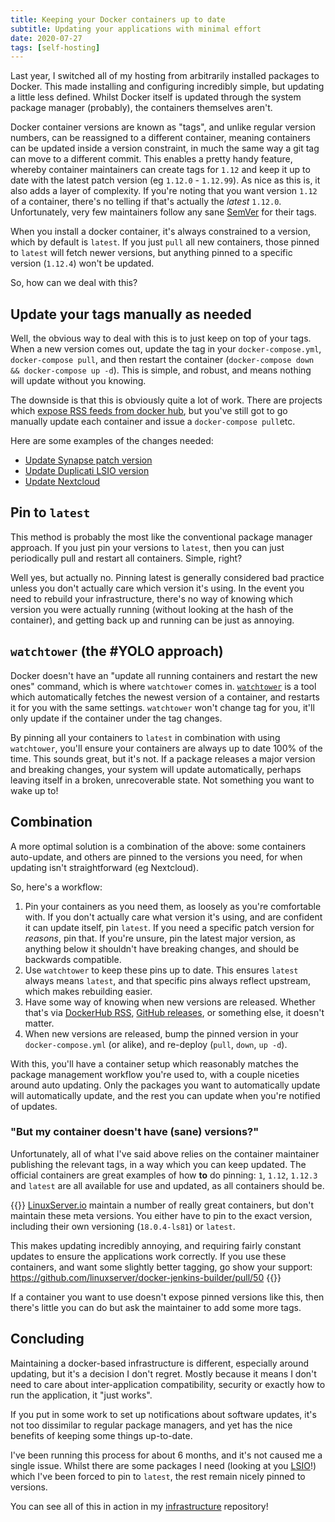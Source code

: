 ```yaml
---
title: Keeping your Docker containers up to date
subtitle: Updating your applications with minimal effort
date: 2020-07-27
tags: [self-hosting]
---
```


Last year, I switched all of my hosting from arbitrarily installed packages to Docker. This made installing and configuring incredibly simple, but updating a little less defined. Whilst Docker itself is updated through the system package manager (probably), the containers themselves aren't.

Docker container versions are known as "tags", and unlike regular version numbers, can be reassigned to a different container, meaning containers can be updated inside a version constraint, in much the same way a git tag can move to a different commit. This enables a pretty handy feature, whereby container maintainers can create tags for `1.12` and keep it up to date with the latest patch version (eg `1.12.0` - `1.12.99`). As nice as this is, it also adds a layer of complexity. If you're noting that you want version `1.12` of a container, there's no telling if that's actually the _latest_ `1.12.0`. Unfortunately, very few maintainers follow any sane [SemVer](https://semver.org/) for their tags.

When you install a docker container, it's always constrained to a version, which by default is `latest`. If you just `pull` all new containers, those pinned to `latest` will fetch newer versions, but anything pinned to a specific version (`1.12.4`) won't be updated.

So, how can we deal with this?

## Update your tags manually as needed

Well, the obvious way to deal with this is to just keep on top of your tags. When a new version comes out, update the tag in your `docker-compose.yml`, `docker-compose pull`, and then restart the container (`docker-compose down && docker-compose up -d`). This is simple, and robust, and means nothing will update without you knowing.

The downside is that this is obviously quite a lot of work. There are projects which [expose RSS feeds from docker hub](https://docker-hub-rss.now.sh/), but you've still got to go manually update each container and issue a `docker-compose pull`etc.

Here are some examples of the changes needed:

- [Update Synapse patch version](https://github.com/RealOrangeOne/infrastructure/commit/452118e2a9f07b802840e34954e4a8ad9074e694)
- [Update Duplicati LSIO version](https://github.com/RealOrangeOne/infrastructure/commit/ba486a26e4457214509b8682473280d239036cd4)
- [Update Nextcloud](https://github.com/RealOrangeOne/infrastructure/commit/005cc528b6ace28b70197d1d73afb92443d1a1d7)

## Pin to `latest`

This method is probably the most like the conventional package manager approach. If you just pin your versions to `latest`, then you can just periodically pull and restart all containers. Simple, right?

Well yes, but actually no. Pinning latest is generally considered bad practice unless you don't actually care which version it's using. In the event you need to rebuild your infrastructure, there's no way of knowing which version you were actually running (without looking at the hash of the container), and getting back up and running can be just as annoying.

##  `watchtower` (the #YOLO approach)

Docker doesn't have an "update all running containers and restart the new ones" command, which is where `watchtower` comes in. [`watchtower`](https://containrrr.dev/watchtower/) is a tool which automatically fetches the newest version of a container, and restarts it for you with the same settings. `watchtower` won't change tag for you, it'll only update if the container under the tag changes.

By pinning all your containers to `latest` in combination with using `watchtower`, you'll ensure your containers are always up to date 100% of the time. This sounds great, but it's not. If a package releases a major version and breaking changes, your system will update automatically, perhaps leaving itself in a broken, unrecoverable state. Not something you want to wake up to!

## Combination

A more optimal solution is a combination of the above: some containers auto-update, and others are pinned to the versions you need, for when updating isn't straightforward (eg Nextcloud).

So, here's a workflow:

1. Pin your containers as you need them, as loosely as you're comfortable with. If you don't actually care what version it's using, and are confident it can update itself, pin `latest`. If you need a specific patch version for _reasons_, pin that. If you're unsure, pin the latest major version, as anything below it shouldn't have breaking changes, and should be backwards compatible.
2. Use `watchtower` to keep these pins up to date. This ensures `latest` always means `latest`, and that specific pins always reflect upstream, which makes rebuilding easier.
3. Have some way of knowing when new versions are released. Whether that's via [DockerHub RSS](https://docker-hub-rss.now.sh/), [GitHub releases](https://github.community/t/rss-feeds-for-github-projects/292), or something else, it doesn't matter.
4. When new versions are released, bump the pinned version in your `docker-compose.yml` (or alike), and re-deploy (`pull`, `down`, `up -d`).

With this, you'll have a container setup which reasonably matches the package management workflow you're used to, with a couple niceties around auto updating. Only the packages you want to automatically update will automatically update, and the rest you can update when you're notified of updates.

### "But my container doesn't have (sane) versions?"

Unfortunately, all of what I've said above relies on the container maintainer publishing the relevant tags, in a way which you can keep updated. The official containers are great examples of how **to** do pinning: `1`, `1.12`, `1.12.3` and `latest` are all available for use and updated, as all containers should be.

{{<block rant>}}
[LinuxServer.io](https://www.linuxserver.io/) maintain a number of really great containers, but don't maintain these meta versions. You either have to pin to the exact version, including their own versioning (`18.0.4-ls81`) or `latest`.

This makes updating incredibly annoying, and requiring fairly constant updates to ensure the applications work correctly. If you use these containers, and want some slightly better tagging, go show your support: https://github.com/linuxserver/docker-jenkins-builder/pull/50
{{</block>}}

If a container you want to use doesn't expose pinned versions like this, then there's little you can do but ask the maintainer to add some more tags.

## Concluding

Maintaining a docker-based infrastructure is different, especially around updating, but it's a decision I don't regret. Mostly because it means I don't need to care about inter-application compatibility, security or exactly how to run the application, it "just works".

If you put in some work to set up notifications about software updates, it's not too dissimilar to regular package managers, and yet has the nice benefits of keeping some things up-to-date.

I've been running this process for about 6 months, and it's not caused me a single issue. Whilst there are some packages I need (looking at you [LSIO](https://github.com/linuxserver/docker-jenkins-builder/pull/50)!) which I've been forced to pin to `latest`, the rest remain nicely pinned to versions.

You can see all of this in action in my [infrastructure](https://github.com/RealOrangeOne/infrastructure/) repository!
